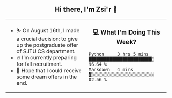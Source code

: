 <h2 align="center"> Hi there, I'm Zsi'r 👋 </h2>

<table>
    <tr>
        <td valign="center" width="50%">
            <ul>
                <li> ⛷️ On August 16th, I made a crucial decision: to give up the postgraduate offer of SJTU CS department.</li>
                <li> 🔥 I’m currently preparing for fall recruitment.</li>
                <li> 🙏 Hope that I could receive some dream offers in the end.</li>
            </ul>
        </td>
       <td valign="top" width="50%">

<h3 align="center"> 💻 What I'm Doing This Week? </h3>

<!--START_SECTION:waka-->
```text
Python     3 hrs 5 mins    ████████████████████████░   96.64 % 
Markdown   4 mins          ▓░░░░░░░░░░░░░░░░░░░░░░░░   02.56 % 
```
<!--END_SECTION:waka-->
</td></tr>
</table>
